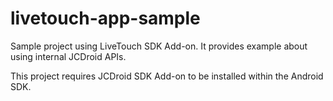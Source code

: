 livetouch-app-sample
====================

Sample project using LiveTouch SDK Add-on. It provides example about using internal JCDroid APIs.

This project requires JCDroid SDK Add-on to be installed within the Android SDK. 
